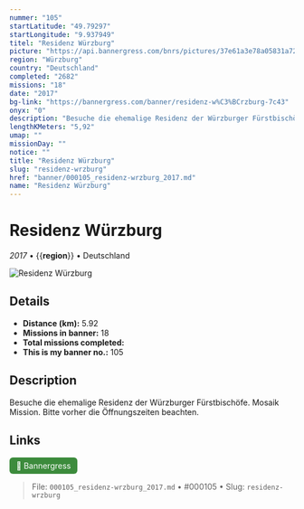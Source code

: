 ```yaml
---
nummer: "105"
startLatitude: "49.79297"
startLongitude: "9.937949"
titel: "Residenz Würzburg"
picture: "https://api.bannergress.com/bnrs/pictures/37e61a3e78a05831a720419a5e17d465"
region: "Würzburg"
country: "Deutschland"
completed: "2682"
missions: "18"
date: "2017"
bg-link: "https://bannergress.com/banner/residenz-w%C3%BCrzburg-7c43"
onyx: "0"
description: "Besuche die ehemalige Residenz der Würzburger Fürstbischöfe. Mosaik Mission. Bitte vorher die Öffnungszeiten beachten."
lengthKMeters: "5,92"
umap: ""
missionDay: ""
notice: ""
title: "Residenz Würzburg"
slug: "residenz-wrzburg"
href: "banner/000105_residenz-wrzburg_2017.md"
name: "Residenz Würzburg"
---
```

# Residenz Würzburg

*2017* • {{__region__}} • Deutschland

![Residenz Würzburg](https://api.bannergress.com/bnrs/pictures/37e61a3e78a05831a720419a5e17d465)



## Details
- **Distance (km):** 5.92
- **Missions in banner:** 18
- **Total missions completed:** 
- **This is my banner no.:** 105



## Description
Besuche die ehemalige Residenz der Würzburger Fürstbischöfe. Mosaik Mission. Bitte vorher die Öffnungszeiten beachten.



## Links
<a href="https://bannergress.com/banner/residenz-w%C3%BCrzburg-7c43" target="_blank" style="display:inline-block;margin-right:8px;padding:6px 12px;background:#3c8b3c;color:#fff;text-decoration:none;border-radius:6px;">🔗 Bannergress</a>



> File: `000105_residenz-wrzburg_2017.md` • #000105 • Slug: `residenz-wrzburg`

